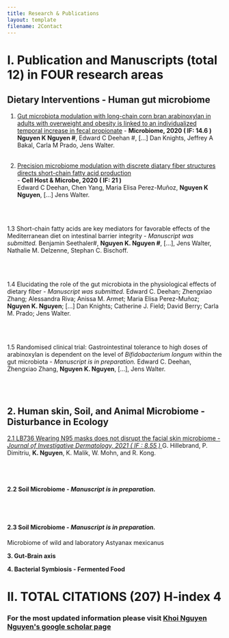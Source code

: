 ```yaml
---
title: Research & Publications
layout: template
filename: 2Contact
--- 
```


# I.  Publication and Manuscripts (total 12) in FOUR research areas 

## Dietary Interventions - Human gut microbiome

1.    [Gut microbiota modulation with long-chain corn bran arabinoxylan in adults with overweight and obesity is linked to an individualized temporal increase in fecal propionate](https://microbiomejournal.biomedcentral.com/articles/10.1186/s40168-020-00887-w) - **Microbiome, 2020 ( IF: 14.6 )** 
**Nguyen K Nguyen #**, Edward C Deehan #, [...] Dan Knights, Jeffrey A Bakal, Carla M Prado, Jens Walter.
<br /> <br /> 

2.    [Precision microbiome modulation with discrete diatary fiber structures directs short-chain fatty acid production ](https://www.cell.com/cell-host-microbe/fulltext/S1931-3128(20)30045-7?_returnURL=https%3A%2F%2Flinkinghub.elsevier.com%2Fretrieve%2Fpii%2FS1931312820300457%3Fshowall%3Dtrue) <br> - **Cell Host & Microbe, 2020 ( IF: 21 )** <br>
     Edward C Deehan, Chen Yang, Maria Elisa Perez-Muñoz, **Nguyen K Nguyen**, [...] Jens Walter.

<br /> 

<br />

1.3   Short-chain fatty acids are key mediators for favorable effects of the Mediterranean diet on intestinal barrier integrity - *Manuscript was submitted.*
Benjamin Seethaler#, **Nguyen K. Nguyen #**, [...], Jens Walter, Nathalie M. Delzenne, Stephan C. Bischoff.

<br /> <br />

 1.4   Elucidating the role of the gut microbiota in the physiological effects of dietary fiber - *Manuscript was submitted.*
Edward C. Deehan; Zhengxiao Zhang; Alessandra Riva; Anissa M. Armet; Maria Elisa Perez-Muñoz; **Nguyen K. Nguyen**; [...] Dan Knights; Catherine J. Field; David Berry; Carla M. Prado; Jens Walter.

<br /> <br />

1.5   Randomised clinical trial: Gastrointestinal tolerance to high doses of arabinoxylan is dependent on the level of *Bifidobacterium longum* within the gut microbiota - *Manuscript is in preparation.*
Edward C. Deehan, Zhengxiao Zhang, **Nguyen K. Nguyen**, [...], Jens Walter.

<br /> <br />

## 2. Human skin, Soil, and Animal Microbiome - Disturbance in Ecology
 [2.1  LB736 Wearing N95 masks does not disrupt the facial skin microbiome - *Journal of Investigative Dermatology, 2021 ( IF : 8.55 )* ](https://www.jidonline.org/article/S0022-202X(21)01523-2/fulltext)
  G. Hillebrand, P. Dimitriu, **K. Nguyen**, K. Malik, W. Mohn, and R. Kong.

<br /> <br />

#### 2.2 Soil Microbiome  - *Manuscript is in preparation.*

<br /> <br />
#### 2.3 Soil Microbiome  - *Manuscript is in preparation.*
Microbiome of wild and laboratory Astyanax mexicanus 


**3.  Gut-Brain axis**

**4.  Bacterial Symbiosis - Fermented Food**




# II. TOTAL CITATIONS (207) H-index 4 
### For the most updated information please visit [Khoi Nguyen Nguyen's google scholar page](https://scholar.google.com.vn/citations?view_op=list_works&hl=vi&hl=vi&user=7Xrudt0AAAAJ)



